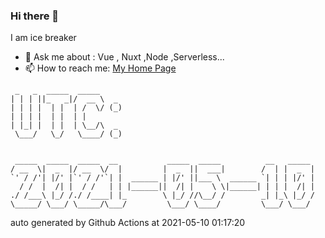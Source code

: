 ### Hi there 👋

I am ice breaker

- 💬 Ask me about : Vue , Nuxt ,Node ,Serverless...
- 📫 How to reach me: [My Home Page](https://icebreaker.top/)

```
 _   _  _____  _____     
| | | ||_   _|/  __ \  _ 
| | | |  | |  | /  \/ (_)
| | | |  | |  | |        
| |_| |  | |  | \__/\  _ 
 \___/   \_/   \____/ (_)
                         
                         
 _____  _____  _____  __           _____  _____          __   _____ 
/ __  \|  _  |/ __  \/  |         |  _  ||  ___|        /  | |  _  |
`' / /'| |/' |`' / /'`| |  ______ | |/' ||___ \  ______ `| | | |/' |
  / /  |  /| |  / /   | | |______||  /| |    \ \|______| | | |  /| |
./ /___\ |_/ /./ /____| |_        \ |_/ //\__/ /        _| |_\ |_/ /
\_____/ \___/ \_____/\___/         \___/ \____/         \___/ \___/
```

auto generated by Github Actions at 2021-05-10 01:17:20
